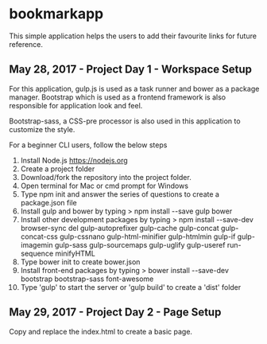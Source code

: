 # bookmarkapp
This simple application helps the users to add their favourite links for future reference.

## May 28, 2017 - Project Day 1 - Workspace Setup  ##

For this application, gulp.js is used as a task runner and bower as a package manager.
Bootstrap which is used as a frontend framework is also responsible for application look and feel.

Bootstrap-sass, a CSS-pre processor is also used in this application to customize the style.

For a beginner CLI users, follow the below steps

1. Install Node.js https://nodejs.org
2. Create a project folder
3. Download/fork the repository into the project folder.
4. Open terminal for Mac or cmd prompt for Windows
5. Type npm init and answer the series of questions to create a package.json file
6. Install gulp and bower by typing > npm install --save gulp bower
7. Install other development packages by typing > npm install --save-dev browser-sync del gulp-autoprefixer gulp-cache gulp-concat gulp-concat-css gulp-cssnano gulp-html-minifier gulp-htmlmin gulp-if gulp-imagemin gulp-sass gulp-sourcemaps gulp-uglify gulp-useref run-sequence minifyHTML
8. Type bower init to create bower.json
9. Install front-end packages by typing > bower install  --save-dev bootstrap bootstrap-sass font-awesome
10. Type 'gulp' to start the server or 'gulp build' to create a 'dist' folder


## May 29, 2017 - Project Day 2 - Page Setup  ##

Copy and replace the index.html to create a basic page.
